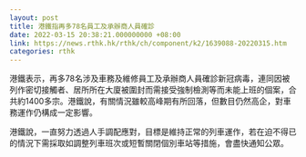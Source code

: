 ```yaml
---
layout: post
title: 港鐵指再多78名員工及承辦商人員確診
date: 2022-03-15 20:38:21.000000000 +08:00
link: https://news.rthk.hk/rthk/ch/component/k2/1639088-20220315.htm
categories: rthk
---
```


港鐵表示，再多78名涉及車務及維修員工及承辦商人員確診新冠病毒，連同因被列作密切接觸者、居所所在大廈被圍封而需接受強制檢測等而未能上班的個案，合共約1400多宗。港鐵說，有關情況雖較高峰期有所回落，但數目仍然高企，對車務運作仍構成一定影響。

港鐵說，一直努力透過人手調配應對，目標是維持正常的列車運作，若在迫不得已的情況下需採取如調整列車班次或短暫關閉個別車站等措施，會盡快通知公眾。
